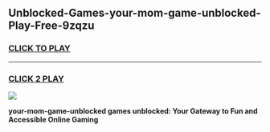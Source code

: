 
## Unblocked-Games-your-mom-game-unblocked-Play-Free-9zqzu
<h3>
<a href="https://premium76.site?title=your-mom-game-unblocked&ref=09A">CLICK TO PLAY</a></h3>
<hr>

<h3>
<a href="https://premium76.site?title=your-mom-game-unblocked&ref=09A">CLICK 2 PLAY</a>
  
</h3>

<a href="https://premium76.site?title=your-mom-game-unblocked&ref=09A"><img src="https://clearcache.store/games.png"></a>


**your-mom-game-unblocked games unblocked: Your Gateway to Fun and Accessible Online Gaming**
